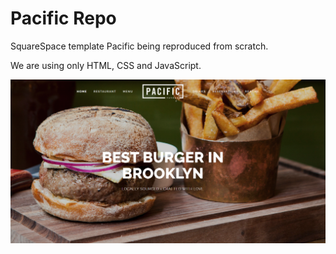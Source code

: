 # Pacific Repo
SquareSpace template Pacific being reproduced from scratch.

We are using only HTML, CSS and JavaScript.

![Pacific](pacific.png)